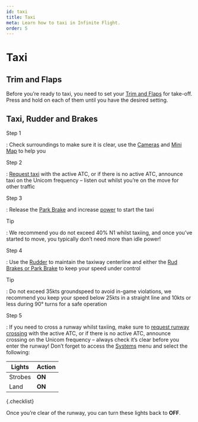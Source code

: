```yaml
---
id: taxi
title: Taxi
meta: Learn how to taxi in Infinite Flight.
order: 5
---
```


# Taxi




## Trim and Flaps

 

Before you’re ready to taxi, you need to set your [Trim and Flaps](/guide/getting-started-guide/pilot-user-interface/flight-controls#flight-controls) for take-off. Press and hold on each of them until you have the desired setting.



## Taxi, Rudder and Brakes

 

Step 1

: Check surroundings to make sure it is clear, use the [Cameras](/guide/getting-started-guide/pilot-user-interface/cameras#camera) and [Mini Map](/guide/getting-started-guide/pilot-user-interface/flight-planning#mini-map) to help you

 

Step 2

: [Request taxi](/guide/flying-guide/atc-communication/atis-pushback-and-taxi#taxi-communication-summary) with the active ATC, or if there is no active ATC, announce taxi on the Unicom frequency – listen out whilst you’re on the move for other traffic

 

Step 3

: Release the [Park Brake](/guide/getting-started-guide/pilot-user-interface/flight-controls#flight-controls) and increase [power](/guide/getting-started-guide/pilot-user-interface/hud#head-up-display-(hud)) to start the taxi

 

Tip

:   We recommend you do not exceed 40% N1 whilst taxiing, and once you’ve started to move, you typically don’t need more than idle power!

 

Step 4

: Use the [Rudder](/guide/getting-started-guide/pilot-user-interface/flight-controls#flight-controls) to maintain the taxiway centerline and either the [Rud Brakes or Park Brake](/guide/getting-started-guide/pilot-user-interface/flight-controls#flight-controls) to keep your speed under control

 

Tip

:   Do not exceed 35kts groundspeed to avoid in-game violations, we recommend you keep your speed below 25kts in a straight line and 10kts or less during 90° turns for a safe operation

 

Step 5

: If you need to cross a runway whilst taxiing, make sure to [request runway crossing](/guide/flying-guide/atc-communication/atis-pushback-and-taxi#pilot-to-ground-controller-communication-table) with the active ATC, or if there is no active ATC, announce crossing on the Unicom frequency – always check it’s clear before you enter the runway! Don’t forget to access the [Systems](/guide/getting-started-guide/pilot-user-interface/systems#systems) menu and select the following:

 

| Lights  | Action |
| ------- | ------ |
| Strobes | **ON** |
| Land    | **ON** |

{.checklist}

 

Once you’re clear of the runway, you can turn these lights back to **OFF**.

 